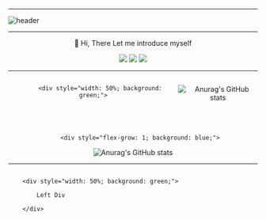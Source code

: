 <hr/>

![header](https://capsule-render.vercel.app/api?type=waving&color=gradient&height=250&section=footer&text=DongDong's%20GitHub&fontSize=30&animation=fadeIn&desc=WELCOME?%20:\)&fontColor=ffffff&customColorList=12)

<hr/>
<div align = 'center'>
  
🙋 Hi, There
Let me introduce myself 
  
<img src="https://img.shields.io/badge/JavaScript-F7DF1E?style=flat-square&logo=JavaScript&logoColor=black"/>
<img src="https://img.shields.io/badge/TypeScript-3178C6?style=flat-square&logo=TypeScript&logoColor=white"/>

<a href="https://ddhun.tistory.com/" target="_blank">
<img src="https://img.shields.io/badge/Blog-09B3AF?style=flat-square&logo=Storyblok&logoColor=white"/>
</a>
  
<hr/>
<div align = 'center'>
  
<div  style="display: flex; height: 100px;">
  
        <div style="width: 50%; background: green;">
    
![Anurag's GitHub stats](https://github-readme-stats.vercel.app/api?username=agmon5959&include_all_commits=false&show_icons=true&theme=react)
    
  </div>
  
        <div style="flex-grow: 1; background: blue;">
    
![Anurag's GitHub stats](https://github-readme-stats.vercel.app/api?username=agmon5959&include_all_commits=false&show_icons=true&theme=react)
    
  </div>
  
</div>
  
  
</div>
<hr/>

  
<div  style="display: flex; height: 100px;">

        <div style="width: 50%; background: green;">

            Left Div

        </div>

        <div style="flex-grow: 1; background: blue;">

            Right Div

        </div>

    </div>
